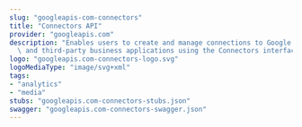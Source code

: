 ```yaml
---
slug: "googleapis-com-connectors"
title: "Connectors API"
provider: "googleapis.com"
description: "Enables users to create and manage connections to Google Cloud services\
  \ and third-party business applications using the Connectors interface."
logo: "googleapis.com-connectors-logo.svg"
logoMediaType: "image/svg+xml"
tags:
- "analytics"
- "media"
stubs: "googleapis.com-connectors-stubs.json"
swagger: "googleapis.com-connectors-swagger.json"
---
```

